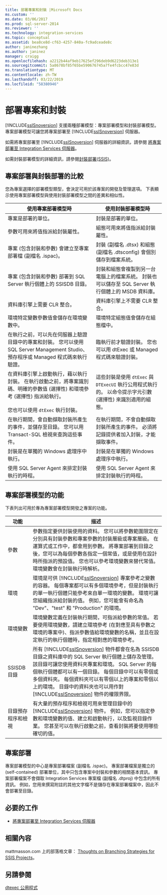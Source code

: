 ```yaml
---
title: 部署專案和封裝 |Microsoft Docs
ms.custom: ''
ms.date: 03/06/2017
ms.prod: sql-server-2014
ms.reviewer: ''
ms.technology: integration-services
ms.topic: conceptual
ms.assetid: bea8ce8d-cf63-4257-840a-fc9adceade8c
author: janinezhang
ms.author: janinez
manager: craigg
ms.openlocfilehash: a2212b44af9eb17625ef296deb9d6223deb313e1
ms.sourcegitcommit: 5a8678bf85f65be590676745a7fe4fcbcc47e83d
ms.translationtype: MT
ms.contentlocale: zh-TW
ms.lasthandoff: 03/22/2019
ms.locfileid: "58380946"
---
```

# <a name="deployment-of-projects-and-packages"></a>部署專案和封裝
  [!INCLUDE[ssISnoversion](../../includes/ssisnoversion-md.md)] 支援兩種部署模型：專案部署模型和封裝部署模型。 專案部署模型可讓您將專案部署至 [!INCLUDE[ssISnoversion](../../includes/ssisnoversion-md.md)] 伺服器。  
  
 如需將專案部署至 [!INCLUDE[ssISnoversion](../../includes/ssisnoversion-md.md)] 伺服器的詳細資訊，請參閱 [將專案部署至 Integration Services 伺服器](../deploy-projects-to-integration-services-server.md)。  
  
 如需封裝部署模型的詳細資訊，請參閱[封裝部署&#40;SSIS&#41;](legacy-package-deployment-ssis.md)。  
  
## <a name="compare-project-deployment-and-package-deployment"></a>專案部署與封裝部署的比較  
 您為專案選擇的部署模型類型，會決定可用於該專案的開發及管理選項。 下表顯示使用專案部署模型與使用封裝部署模型之間的差異和相似性。  
  
|使用專案部署模型時|使用封裝部署模型時|  
|---------------------------------------------|---------------------------------------------|  
|專案是部署的單位。|封裝是部署的單位。|  
|參數可用來將值指派給封裝屬性。|組態可用來將值指派給封裝屬性。|  
|專案 (包含封裝和參數) 會建立至專案部署檔 (副檔名 .ispac)。|封裝 (副檔名 .dtsx) 和組態 (副檔名 .dtsconfig) 會個別儲存到檔案系統。|  
|專案 (包含封裝和參數) 部署到 SQL Server 執行個體上的 SSISDB 目錄。|封裝和組態會複製到另一台電腦上的檔案系統。 封裝也可以儲存至 SQL Server 執行個體上的 MSDB 資料庫。|  
|資料庫引擎上需要 CLR 整合。|資料庫引擎上不需要 CLR 整合。|  
|環境特定變數參數值會儲存在環境變數中。|環境特定組態值會儲存在組態檔中。|  
|在執行之前，可以先在伺服器上驗證目錄中的專案和封裝。 您可以使用 SQL Server Management Studio、預存程序或 Managed 程式碼來執行驗證。|臨執行前才驗證封裝。 您也可以用 dtExec 或 Managed 程式碼來驗證封裝。|  
|在資料庫引擎上啟動執行，藉以執行封裝。 在執行啟動之前，將專案識別碼、明確的參數值 (選擇性) 和環境參考 (選擇性) 指派給執行。<br /><br /> 您也可以使用 `dtExec` 執行封裝。|這些封裝是使用 `dtExec` 與 `DTExecUI` 執行公用程式執行的。 以命令提示字元引數 (選擇性) 來識別適用的組態。|  
|在執行期間，會自動擷取封裝所產生的事件，並儲存至目錄。 您可以用 Transact-SQL 檢視來查詢這些事件。|在執行期間，不會自動擷取封裝所產生的事件。 必須將記錄提供者加入封裝，才能擷取事件。|  
|封裝是在單獨的 Windows 處理序中執行。|封裝是在單獨的 Windows 處理序中執行。|  
|使用 SQL Server Agent 來排定封裝執行的時程。|使用 SQL Server Agent 來排定封裝執行的時程。|  
  
## <a name="features-of-project-deployment-model"></a>專案部署模型的功能  
 下表列出可用於專為專案部署模型開發之專案的功能。  
  
|功能|描述|  
|-------------|-----------------|  
|參數|參數指定要供封裝使用的資料。 您可以將參數範圍限定在分別具有封裝參數和專案參數的封裝層級或專案層級。 在運算式或工作中，都會用到參數。 將專案部署到目錄之後，您可以為每個參數各指定一個常值，或是使用在設計時所指派的預設值。 您也可以參考環境變數來替代常值。 環境變數會在封裝執行時解析。|  
|環境|環境是可供 [!INCLUDE[ssISnoversion](../../includes/ssisnoversion-md.md)] 專案參考之變數的容器。 每個專案都可以有多個環境參考，但是封裝執行的單一執行個體只能參考來自單一環境的變數。 環境可讓您組織指派給封裝的值。 例如，您可能會有命名為 "Dev"、"test" 和 "Production" 的環境。|  
|環境變數|環境變數定義在封裝執行期間，可指派給參數的常值。 若要使用環境變數，請建立環境參考 (在對應至具有參數之環境的專案中)、指派參數值給環境變數的名稱，並且在設定執行的執行個體時，指定相對應的環境參考。|  
|SSISDB 目錄|所有 [!INCLUDE[ssISnoversion](../../includes/ssisnoversion-md.md)] 物件都會在名為 SSISDB 目錄之資料庫中的 SQL Server 執行個體上儲存及管理。 該目錄可讓您使用資料夾專案和環境。 SQL Server 的每個執行個體都可以有一個目錄。 每個目錄中可以有零個或多個資料夾。 每個資料夾可以有零個以上的專案和零個以上的環境。 目錄中的資料夾也可以用作對 [!INCLUDE[ssISnoversion](../../includes/ssisnoversion-md.md)] 物件的權限界限。|  
|目錄預存程序和檢視|有大量的預存程序和檢視可用來管理目錄中的 [!INCLUDE[ssISnoversion](../../includes/ssisnoversion-md.md)] 物件。 例如，您可以指定參數和環境變數的值、建立和啟動執行，以及監視目錄作業。 您甚至可以在執行啟動之前，查看封裝將要使用哪些確切的值。|  
  
## <a name="project-deployment"></a>專案部署  
 專案部署模型的中心是專案部署檔案 (副檔名 .ispac)。 專案部署檔案是獨立的 (self-contained) 部署單位，其中只包含專案中封裝和參數的相關基本資訊。 專案部署檔案不會擷取 Integration Services 專案檔 (副檔名 .dtproj) 中包含的所有資訊。 例如，您用來撰寫附註的其他文字檔不是儲存在專案部署檔案中，因此不會部署至目錄。  
  
## <a name="required-tasks"></a>必要的工作  
  
-   [將專案部署至 Integration Services 伺服器](../deploy-projects-to-integration-services-server.md)  
  
## <a name="related-content"></a>相關內容  
 mattmasson.com 上的部落格文章： [Thoughts on Branching Strategies for SSIS Projects](https://go.microsoft.com/fwlink/?LinkId=245739)。  
  
## <a name="see-also"></a>另請參閱  
 [dtexec 公用程式](dtexec-utility.md)  
  
  
